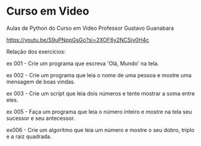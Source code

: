 # Curso em Video
 Aulas de Python do Curso em Video
 Professor Gustavo Guanabara
 
 https://youtu.be/S9uPNppGsGo?si=2XOF6y2NCSjy0H4c

 Relação dos exercícios:
 
 ex 001 - Crie um programa que escreva 'Olá, Mundo' na tela.
 
 ex 002 - Crie um programa que leia o nome de uma pessoa e mostre uma mensagem de boas vindas.
 
 ex 003 - Crie um script que leia dois números e tente mostrar a soma entre eles.
 
 ex 005 - Faça um programa que leia o número inteiro e mostre na tela seu sucessor e seu antecessor.

 ex006 - Crie um algoritmo que leia um número e mostre o seu dobro, triplo e a raiz quadrada.
 
